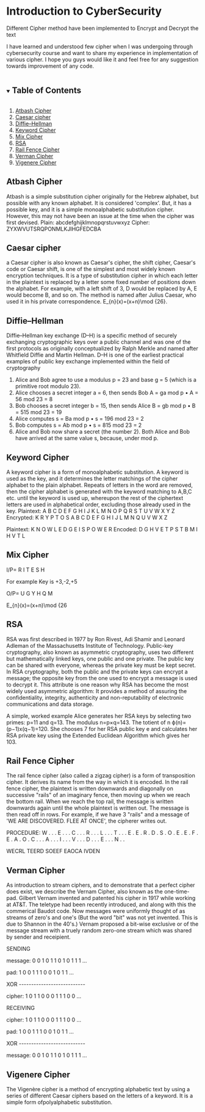 # Introduction to CyberSecurity 
Different Cipher method have been implemented to Encrypt and Decrypt the text  

I have learned and understood few cipher when I was undergoing through cybersecurity course and want to share my experience in implementation of various cipher. I hope you guys would like it and feel free for any suggestion towards improvement of any code.

<!-- TABLE OF CONTENTS -->
<details open="open">
  <summary><h2 style="display: inline-block">Table of Contents</h2></summary>
  <ol>
    <li>
      <a href="#Atbash-Cipher">Atbash Cipher</a></li>
    <li><a href="#Caesar-cipher">Caesar cipher</a></li>
    <li><a href="#Diffie–Hellman">Diffie–Hellman</a></li>
    <li><a href="#Keyword-Cipher">Keyword Cipher</a></li>
    <li><a href="#Mix-Cipher">Mix Cipher</a></li>
    <li><a href="#RSA">RSA</a></li>
    <li><a href="#Rail-Fence-Cipher">Rail Fence Cipher</a></li>
    <li><a href="#Verman-Cipher">Verman Cipher</a></li>
    <li><a href="#Vigenere-Cipher">Vigenere Cipher</a></li>
  </ol>
</details>

## Atbash Cipher
Atbash  is a simple substitution cipher originally for the Hebrew alphabet, but possible with any known alphabet.
It is considered 'complex'. But, it has a possible key, and it is a simple monoalphabetic substitution cipher. However, this may not have been an issue at the time when the cipher was first devised.
Plain:  abcdefghijklmnopqrstuvwxyz
Cipher: ZYXWVUTSRQPONMLKJIHGFEDCBA

## Caesar cipher
a Caesar cipher is also known as Caesar's cipher, the shift cipher, Caesar's code or Caesar shift, is one of the simplest and most widely known encryption techniques. It is a type of substitution cipher in which each letter in the plaintext is replaced by a letter some fixed number of positions down the alphabet. For example, with a left shift of 3, D would be replaced by A, E would become B, and so on. The method is named after Julius Caesar, who used it in his private correspondence.
E_{n}(x)=(x+n)\mod {26}.

## Diffie–Hellman
Diffie–Hellman key exchange (D–H) is a specific method of securely exchanging cryptographic keys over a public channel and was one of the first protocols as originally conceptualized by Ralph Merkle and named after Whitfield Diffie and Martin Hellman. D–H is one of the earliest practical examples of public key exchange implemented within the field of cryptography
1.	Alice and Bob agree to use a modulus p = 23 and base g = 5 (which is a primitive root modulo 23).
2.	Alice chooses a secret integer a = 6, then sends Bob A = ga mod p
•	A = 56 mod 23 = 8
3.	Bob chooses a secret integer b = 15, then sends Alice B = gb mod p
•	B = 515 mod 23 = 19
4.	Alice computes s = Ba mod p
•	s = 196 mod 23 = 2
5.	Bob computes s = Ab mod p
•	s = 815 mod 23 = 2
6.	Alice and Bob now share a secret (the number 2).
Both Alice and Bob have arrived at the same value s, because, under mod p.


## Keyword Cipher
A keyword cipher is a form of monoalphabetic substitution. A keyword is used as the key, and it determines the letter matchings of the cipher alphabet to the plain alphabet. Repeats of letters in the word are removed, then the cipher alphabet is generated with the keyword matching to A,B,C etc. until the keyword is used up, whereupon the rest of the ciphertext letters are used in alphabetical order, excluding those already used in the key.
Plaintext:   A B C D E F G H I J K L M N O P Q R S T U V W X Y Z
Encrypted:   K R Y P T O S A B C D E F G H I J L M N Q U V W X Z

Plaintext:   K N O W L E D G E  I S  P O W E R
Encoded:     D G H V E T P S T  B M  I H V T L

## Mix Cipher
I/P= R  I  T  E S  H

For example Key is +3,-2,+5

O/P= U  G  Y  H  Q  M

E_{n}(x)=(x+n)\mod {26

## RSA
RSA was first described in 1977 by Ron Rivest, Adi Shamir and Leonard Adleman of the Massachusetts Institute of Technology. Public-key cryptography, also known as asymmetric cryptography, uses two different but mathematically linked keys, one public and one private. The public key can be shared with everyone, whereas the private key must be kept secret. In RSA cryptography, both the public and the private keys can encrypt a message; the opposite key from the one used to encrypt a message is used to decrypt it. This attribute is one reason why RSA has become the most widely used asymmetric algorithm: It provides a method of assuring the confidentiality, integrity, authenticity and non-reputability of electronic communications and data storage.

A simple, worked example
Alice generates her RSA keys by selecting two primes: p=11 and q=13. The modulus n=p×q=143. The totient of n ϕ(n)=(p−1)x(q−1)=120. She chooses 7 for her RSA public key e and calculates her RSA private key using the Extended Euclidean Algorithm which gives her 103.

## Rail Fence Cipher
The rail fence cipher (also called a zigzag cipher) is a form of transposition cipher. It derives its name from the way in which it is encoded. 
In the rail fence cipher, the plaintext is written downwards and diagonally on successive "rails" of an imaginary fence, then moving up when we reach the bottom rail. When we reach the top rail, the message is written downwards again until the whole plaintext is written out. The message is then read off in rows. For example, if we have 3 "rails" and a message of 'WE ARE DISCOVERED. FLEE AT ONCE', the cipherer writes out.

PROCEDURE:
W . . . E . . . C . . . R . . . L . . . T . . . E
. E . R . D . S . O . E . E . F . E . A . O . C .
. . A . . . I . . . V . . . D . . . E . . . N . .

WECRL TEERD SOEEF EAOCA IVDEN

## Verman Cipher

As introduction to stream ciphers, and to demonstrate that a perfect cipher does exist, we describe the Vernam Cipher, also known as the one-time-pad.
Gilbert Vernam invented and patented his cipher in 1917 while working at AT&T. The teletype had been recently introduced, and along with this the commerical Baudot code. Now messages were uniformly thought of as streams of zero's and one's (But the word "bit" was not yet invented. This is due to Shannon in the 40's.)
Vernam proposed a bit-wise exclusive or of the message stream with a truely random zero-one stream which was shared by sender and receipient.
   
   SENDING
   
   message: 0 0 1 0 1 1 0 1 0 1 1 1 ...
   
   pad:     1 0 0 1 1 1 0 0 1 0 1 1 ...
   
   XOR      ---------------------------
   
   cipher:  1 0 1 1 0 0 0 1 1 1 0 0 ...

   RECEIVING
   
   cipher:  1 0 1 1 0 0 0 1 1 1 0 0 ...
   
   pad:     1 0 0 1 1 1 0 0 1 0 1 1 ...
   
   XOR      ---------------------------
   
   message: 0 0 1 0 1 1 0 1 0 1 1 1 ...
   
  
  
## Vigenere Cipher
The Vigenère cipher is a method of encrypting alphabetic text by using a series of different Caesar ciphers based on the letters of a keyword. It is a simple form ofpolyalphabetic substitution.
 















